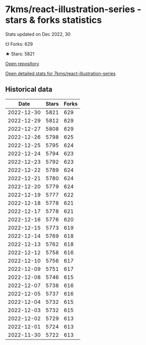 # 7kms/react-illustration-series - stars & forks statistics

Stats updated on Dec 2022, 30

☋ Forks: 629

★ Stars: 5821

[Open repository](https://github.com/7kms/react-illustration-series)

[Open detailed stats for 7kms/react-illustration-series](https://reviewgithub.com/rep/7kms/react-illustration-series)

## Historical data
| Date | Stars | Forks |
|------|-------|-------|
| 2022-12-30 | 5821 | 629 | 
| 2022-12-29 | 5812 | 629 | 
| 2022-12-27 | 5808 | 629 | 
| 2022-12-26 | 5798 | 625 | 
| 2022-12-25 | 5795 | 624 | 
| 2022-12-24 | 5794 | 623 | 
| 2022-12-23 | 5792 | 623 | 
| 2022-12-22 | 5789 | 624 | 
| 2022-12-21 | 5780 | 624 | 
| 2022-12-20 | 5779 | 624 | 
| 2022-12-19 | 5777 | 622 | 
| 2022-12-18 | 5778 | 621 | 
| 2022-12-17 | 5778 | 621 | 
| 2022-12-16 | 5776 | 620 | 
| 2022-12-15 | 5773 | 619 | 
| 2022-12-14 | 5769 | 618 | 
| 2022-12-13 | 5762 | 618 | 
| 2022-12-12 | 5758 | 616 | 
| 2022-12-10 | 5756 | 617 | 
| 2022-12-09 | 5751 | 617 | 
| 2022-12-08 | 5746 | 615 | 
| 2022-12-07 | 5738 | 616 | 
| 2022-12-05 | 5737 | 616 | 
| 2022-12-04 | 5732 | 615 | 
| 2022-12-03 | 5732 | 615 | 
| 2022-12-02 | 5729 | 613 | 
| 2022-12-01 | 5724 | 613 | 
| 2022-11-30 | 5722 | 613 | 


